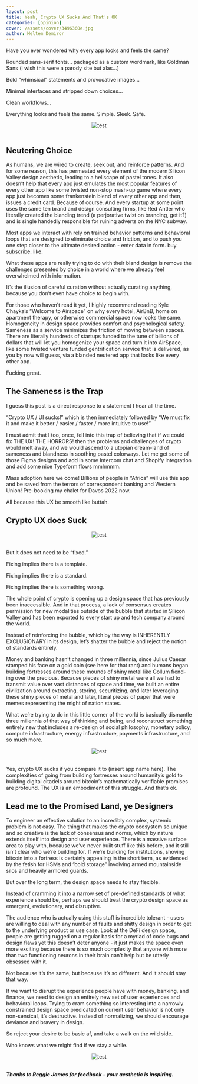 ```yaml
---
layout: post
title: Yeah, Crypto UX Sucks And That's OK
categories: [opinion]
cover: /assets/cover/3496360e.jpg
author: Meltem Demiror
---
```


Have you ever wondered why every app looks and feels the same?

Rounded sans-serif fonts… packaged as a custom wordmark, like Goldman Sans (i wish this were a parody site but alas…)

Bold “whimsical” statements and provocative images…

Minimal interfaces and stripped down choices…

Clean workflows…

Everything looks and feels the same. Simple. Sleek. Safe.

<center><img src="https://substackcdn.com/image/fetch/w_1456,c_limit,f_webp,q_auto:good,fl_progressive:steep/https%3A%2F%2Fbucketeer-e05bbc84-baa3-437e-9518-adb32be77984.s3.amazonaws.com%2Fpublic%2Fimages%2F9a203308-025b-447e-b6df-da8de6604bbe_630x378.jpeg" title="test"></center>
<br>

## Neutering Choice
As humans, we are wired to create, seek out, and reinforce patterns. And for some reason, this has permeated every element of the modern Silicon Valley design aesthetic, leading to a hellscape of pastel tones. It also doesn’t help that every app just emulates the most popular features of every other app like some twisted non-stop mash-up game where every app just becomes some frankenstein blend of every other app and then, issues a credit card. Because of course. And every startup at some point uses the same ten brand and design consulting firms, like Red Antler who literally created the blanding trend (a perjorative twist on branding, get it?) and is single handedly responsible for ruining adverts on the NYC subway.

Most apps we interact with rely on trained behavior patterns and behavioral loops that are designed to eliminate choice and friction, and to push you one step closer to the ultimate desired action - enter data in form. buy. subscribe. like.

What these apps are really trying to do with their bland design is remove the challenges presented by choice in a world where we already feel overwhelmed with information.

It’s the illusion of careful curation without actually curating anything, because you don’t even have choice to begin with.

For those who haven’t read it yet, I highly recommend reading Kyle Chayka’s “Welcome to Airspace” on why every hotel, AirBnB, home on apartment therapy, or otherwise commercial space now looks the same. Homogeneity in design space provides comfort and psychological safety. Sameness as a service minimizes the friction of moving between spaces. There are literally hundreds of startups funded to the tune of billions of dollars that will let you homogenize your space and turn it into AirSpace, like some twisted venture funded gentrification service that is delivered, as you by now will guess, via a blanded neutered app that looks like every other app.

Fucking great.

## The Sameness is the Trap

I guess this post is a direct response to a statement I hear all the time.

“Crypto UX / UI sucks!” which is then immediately followed by “We must fix it and make it better / easier / faster / more intuitive to use!”

I must admit that I too, once, fell into this trap of believing that if we could fix THE UX! THE HORRORS! then the problems and challenges of crypto would melt away, and we would ascend to a utopian dream-land of sameness and blandness in soothing pastel colorways. Let me get some of those Figma designs and add in some Intercom chat and Shopify integration and add some nice Typeform flows mmhmmm.

Mass adoption here we come! Billions of people in “Africa” will use this app and be saved from the terrors of correspondent banking and Western Union! Pre-booking my chalet for Davos 2022 now.

All because this UX be smooth like buttah.

## Crypto UX does Suck

<center><img src="https://substackcdn.com/image/fetch/w_1456,c_limit,f_webp,q_auto:good,fl_progressive:steep/https%3A%2F%2Fbucketeer-e05bbc84-baa3-437e-9518-adb32be77984.s3.amazonaws.com%2Fpublic%2Fimages%2Fae452dc9-53df-41e4-9841-cb08fa03c05c_1122x1186.jpeg" title="test"></center>
<br>

But it does not need to be “fixed.”

Fixing implies there is a template.

Fixing implies there is a standard.

Fixing implies there is something wrong.

The whole point of crypto is opening up a design space that has previously been inaccessible. And in that process, a lack of consensus creates permission for new modalities outside of the bubble that started in Silicon Valley and has been exported to every start up and tech company around the world.

Instead of reinforcing the bubble, which by the way is INHERENTLY EXCLUSIONARY in its design, let’s shatter the bubble and reject the notion of standards entirely.

Money and banking hasn’t changed in three millennia, since Julius Caesar stamped his face on a gold coin (see here for that rant) and humans began building fortresses around these mounds of shiny metal like Gollum fiend-ing over the precious. Because pieces of shiny metal were all we had to transmit value over vast distances of space and time, we built an entire civilization around extracting, storing, securitizing, and later leveraging these shiny pieces of metal and later, literal pieces of paper that were memes representing the might of nation states.

What we’re trying to do in this little corner of the world is basically dismantle three millennia of that way of thinking and being, and reconstruct something entirely new that includes a re-design of social philosophy, monetary policy, compute infrastructure, energy infrastructure, payments infrastructure, and so much more.

<center><img src="https://substackcdn.com/image/fetch/w_1456,c_limit,f_webp,q_auto:good,fl_progressive:steep/https%3A%2F%2Fbucketeer-e05bbc84-baa3-437e-9518-adb32be77984.s3.amazonaws.com%2Fpublic%2Fimages%2F994fedad-5a55-4cc4-81ea-8f2f5cb8c64c_1556x944.png" title="test"></center>
<br>

Yes, crypto UX sucks if you compare it to (insert app name here). The complexities of going from building fortresses around humanity’s gold to building digital citadels around bitcoin’s mathematically verifiable promises are profound. The UX is an embodiment of this struggle. And that’s ok.

## Lead me to the Promised Land, ye Designers

To engineer an effective solution to an incredibly complex, systemic problem is not easy. The thing that makes the crypto ecosystem so unique and so creative is the lack of consensus and norms, which by nature extends itself into design and user experience. There is a massive surface area to play with, because we’ve never built stuff like this before, and it still isn’t clear who we’re building for. If we’re building for institutions, shoving bitcoin into a fortress is certainly appealing in the short term, as evidenced by the fetish for HSMs and “cold storage” involving armed mountainside silos and heavily armored guards.

But over the long term, the design space needs to stay flexible.

Instead of cramming it into a narrow set of pre-defined standards of what experience should be, perhaps we should treat the crypto design space as emergent, evolutionary, and disruptive.

The audience who is actually using this stuff is incredible tolerant - users are willing to deal with any number of faults and shitty design in order to get to the underlying product or use case. Look at the DeFi design space, people are getting rugged on a regular basis for a myriad of code bugs and design flaws yet this doesn’t deter anyone - it just makes the space even more exciting because there is so much complexity that anyone with more than two functioning neurons in their brain can’t help but be utterly obsessed with it.

Not because it’s the same, but because it’s so different. And it should stay that way.

If we want to disrupt the experience people have with money, banking, and finance, we need to design an entirely new set of user experiences and behavioral loops. Trying to cram something so interesting into a narrowly constrained design space predicated on current user behavior is not only non-sensical, it’s destructive. Instead of normalizing, we should encourage deviance and bravery in design.

So reject your desire to be basic af, and take a walk on the wild side.

Who knows what we might find if we stay a while.

<center><img src="https://substackcdn.com/image/fetch/w_1456,c_limit,f_webp,q_auto:good,fl_progressive:steep/https%3A%2F%2Fbucketeer-e05bbc84-baa3-437e-9518-adb32be77984.s3.amazonaws.com%2Fpublic%2Fimages%2F3496360e-fcf8-4320-8ebf-ae704bcfa8e4_1192x720.jpeg" title="test"></center>
<br>

***Thanks to Reggie James for feedback - your aesthetic is inspiring.***
